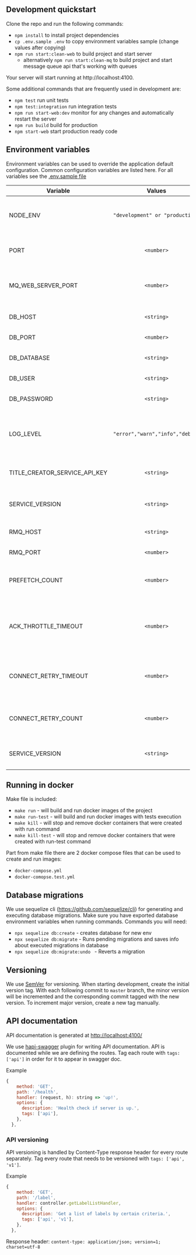 ## Development quickstart

Clone the repo and run the following commands:

- `npm install` to install project dependencies
- `cp .env.sample .env` to copy environment variables sample (change values after copying)
- `npm run start:clean-web` to build project and start server
  - alternatively `npm run start:clean-mq` to build project and start message queue api that's working with queues

Your server will start running at http://localhost:4100.

Some additional commands that are frequently used in development are:

- `npm test` run unit tests
- `npm test:integration` run integration tests
- `npm run start-web:dev` monitor for any changes and automatically restart the server
- `npm run build` build for production
- `npm start-web` start production ready code

## Environment variables

Environment variables can be used to override the application default configuration.
Common configuration variables are listed here. For all variables see the [.env.sample file](.env.sample)

| Variable                      |             Values              |  Default value  | Description                                                              |
| ----------------------------- | :-----------------------------: | :-------------: | ------------------------------------------------------------------------ |
| NODE_ENV                      | `"development" or "production"` | `"development"` | Specifies the environment in which the service is running                |
| PORT                          |           `<number>`            |     `4100`      | Specifies the port on which the server is running                        |
| MQ_WEB_SERVER_PORT            |           `<number>`            |     `4010`      | Specifies the port on which the web server for MQ is running             |
| DB_HOST                       |           `<string>`            |  `"localhost"`  | Specifies the database hostname                                          |
| DB_PORT                       |           `<number>`            |     `5432`      | Specifies the database port                                              |
| DB_DATABASE                   |           `<string>`            |    `"title"`    | Specifies the database name                                              |
| DB_USER                       |           `<string>`            |    `"user"`     | Specifies the database user                                              |
| DB_PASSWORD                   |           `<string>`            |    `"pass"`     | Specifies the database password                                          |
| LOG_LEVEL                     | `"error","warn","info","debug"` |    `"info"`     | Specifies the severity from most important to least important            |
| TITLE_CREATOR_SERVICE_API_KEY |           `<string>`            |    `1234567`    | Specifies api key used for authenticating requests                       |
| SERVICE_VERSION               |           `<string>`            |    `v1.0.0`     | Specifies version of the service that was deployed                       |
| RMQ_HOST                      |           `<string>`            |   `rabbitmq`    | Specifies the rabbitmq hostname                                          |
| RMQ_PORT                      |           `<number>`            |     `5672`      | Specifies the rabbitmq port                                              |
| PREFETCH_COUNT                |           `<number>`            |      `100`      | Specifies the number of messages to prefetch from rabbitmq               |
| ACK_THROTTLE_TIMEOUT          |           `<number>`            |      `10`       | Specifies the timeout in ms before ack-ing a message consumed from queue |
| CONNECT_RETRY_TIMEOUT         |           `<number>`            |     `1000`      | Specifies the timeout between two connection attempts for rabbitmq       |
| CONNECT_RETRY_COUNT           |           `<number>`            |      `10`       | Specifies the number of retries for connecting to rabbitmq               |
| SERVICE_VERSION               |           `<string>`            |    `v1.0.0`     | Specifies the version of the service that was deployed                   |

## Running in docker

Make file is included:

- `make run` - will build and run docker images of the project
- `make run-test` - will build and run docker images with tests execution
- `make kill` - will stop and remove docker containers that were created with run command
- `make kill-test` - will stop and remove docker containers that were created with run-test command

Part from make file there are 2 docker compose files that can be used to create and run images:

- `docker-compose.yml`
- `docker-comopse.test.yml`

## Database migrations

We use sequelize cli (https://github.com/sequelize/cli) for generating and executing database migrations. Make sure you have exported database environment variables when running commands. Commands you will need:

- `npx sequelize db:create` - creates database for new env
- `npx sequelize db:migrate` - Runs pending migrations and saves info about executed migrations in database
- `npx sequelize db:migrate:undo ` - Reverts a migration

## Versioning

We use [SemVer](http://semver.org/) for versioning.
When starting development, create the initial version tag. With each following commit to `master` branch, the minor version will be incremented and the corresponding commit tagged with the new version.
To increment major version, create a new tag manually.

## API documentation

API documentation is generated at [http://localhost:4100/](http://localhost:4100/)

We use [hapi-swagger](https://github.com/glennjones/hapi-swagger) plugin for writing API documentation. API is documented while we are defining the routes.
Tag each route with `tags: ['api']` in order for it to appear in swagger doc.

Example

```js
{
    method: 'GET',
    path: '/health',
    handler: (request, h): string => 'up!',
    options: {
      description: 'Health check if server is up.',
      tags: ['api'],
    },
  },
```

### API versioning

API versioning is handled by Content-Type response header for every route separately. Tag every route that needs to be versioned with `tags: ['api', 'v1']`.

Example

```js
{
    method: 'GET',
    path: '/label',
    handler: controller.getLabelListHandler,
    options: {
      description: 'Get a list of labels by certain criteria.',
      tags: ['api', 'v1'],
    },
  },
```

Response header: `content-type: application/json; version=1; charset=utf-8`
